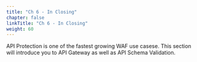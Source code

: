 ```yaml
---
title: "Ch 6 - In Closing"
chapter: false
linkTitle: "Ch 6 - In Closing"
weight: 60
---
```


API Protection is one of the fastest growing WAF use casese.  This section will introduce you to API Gateway as well as API Schema Validation.